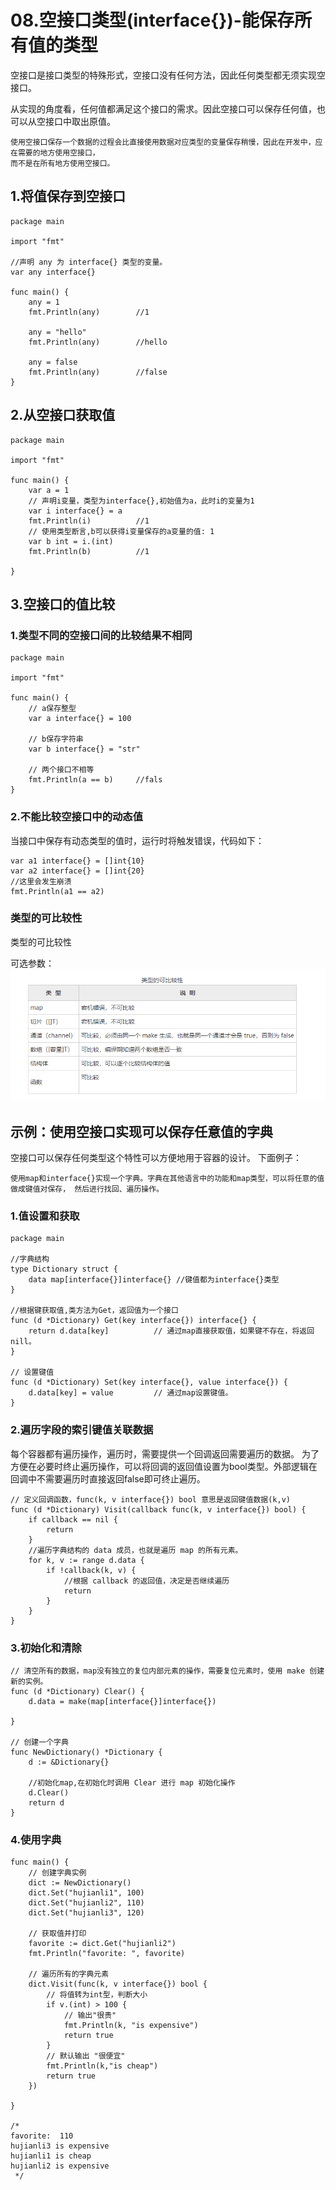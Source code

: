 # 08.空接口类型(interface{})-能保存所有值的类型

空接口是接口类型的特殊形式，空接口没有任何方法，因此任何类型都无须实现空接口。

从实现的角度看，任何值都满足这个接口的需求。因此空接口可以保存任何值，也可以从空接口中取出原值。

``` 
使用空接口保存一个数据的过程会比直接使用数据对应类型的变量保存稍慢，因此在开发中，应在需要的地方使用空接口，
而不是在所有地方使用空接口。
```

## 1.将值保存到空接口
``` 
package main

import "fmt"

//声明 any 为 interface{} 类型的变量。
var any interface{}

func main() {
	any = 1
	fmt.Println(any)		//1

	any = "hello"
	fmt.Println(any)		//hello

	any = false
	fmt.Println(any)		//false
}
```

## 2.从空接口获取值
``` 
package main

import "fmt"

func main() {
	var a = 1
	// 声明i变量，类型为interface{},初始值为a，此时i的变量为1
	var i interface{} = a
	fmt.Println(i)			//1
	// 使用类型断言,b可以获得i变量保存的a变量的值: 1
	var b int = i.(int)
	fmt.Println(b)			//1

}
```
## 3.空接口的值比较

### 1.类型不同的空接口间的比较结果不相同
``` 
package main

import "fmt"

func main() {
	// a保存整型
	var a interface{} = 100

	// b保存字符串
	var b interface{} = "str"

	// 两个接口不相等
	fmt.Println(a == b)		//fals
}

```
### 2.不能比较空接口中的动态值
当接口中保存有动态类型的值时，运行时将触发错误，代码如下：
``` 
var a1 interface{} = []int{10}
var a2 interface{} = []int{20}
//这里会发生崩溃
fmt.Println(a1 == a2)

```

### 类型的可比较性

类型的可比较性

可选参数：
![](../../_static/go_interface001.png)


## 示例：使用空接口实现可以保存任意值的字典

空接口可以保存任何类型这个特性可以方便地用于容器的设计。
下面例子：

`使用map和interface{}实现一个字典。字典在其他语言中的功能和map类型，可以将任意的值做成键值对保存，
然后进行找回、遍历操作。`

### 1.值设置和获取
``` 
package main

//字典结构
type Dictionary struct {
	data map[interface{}]interface{} //键值都为interface{}类型
}

//根据键获取值,类方法为Get，返回值为一个接口
func (d *Dictionary) Get(key interface{}) interface{} {
	return d.data[key]			// 通过map直接获取值，如果键不存在，将返回nill。
}

// 设置键值
func (d *Dictionary) Set(key interface{}, value interface{}) {
	d.data[key] = value			// 通过map设置键值。
}

```
### 2.遍历字段的索引键值关联数据
每个容器都有遍历操作，遍历时，需要提供一个回调返回需要遍历的数据。
为了方便在必要时终止遍历操作，可以将回调的返回值设置为bool类型。外部逻辑在回调中不需要遍历时直接返回false即可终止遍历。

``` 
// 定义回调函数，func(k, v interface{}) bool 意思是返回键值数据(k,v)
func (d *Dictionary) Visit(callback func(k, v interface{}) bool) {
	if callback == nil {
		return
	}
	//遍历字典结构的 data 成员，也就是遍历 map 的所有元素。
	for k, v := range d.data {
		if !callback(k, v) {
			//根据 callback 的返回值，决定是否继续遍历
			return
		}
	}
}
```


### 3.初始化和清除
``` 
// 清空所有的数据，map没有独立的复位内部元素的操作，需要复位元素时，使用 make 创建新的实例。
func (d *Dictionary) Clear() {
	d.data = make(map[interface{}]interface{})

}

// 创建一个字典
func NewDictionary() *Dictionary {
	d := &Dictionary{}

	//初始化map,在初始化时调用 Clear 进行 map 初始化操作
	d.Clear()
	return d
}
```

### 4.使用字典
``` 
func main() {
	// 创建字典实例
	dict := NewDictionary()
	dict.Set("hujianli1", 100)
	dict.Set("hujianli2", 110)
	dict.Set("hujianli3", 120)

	// 获取值并打印
	favorite := dict.Get("hujianli2")
	fmt.Println("favorite: ", favorite)

	// 遍历所有的字典元素
	dict.Visit(func(k, v interface{}) bool {
		// 将值转为int型，判断大小
		if v.(int) > 100 {
			// 输出"很贵"
			fmt.Println(k, "is expensive")
			return true
		}
		// 默认输出 "很便宜"
		fmt.Println(k,"is cheap")
		return true
	})

}

/*
favorite:  110
hujianli3 is expensive
hujianli1 is cheap
hujianli2 is expensive
 */
```
